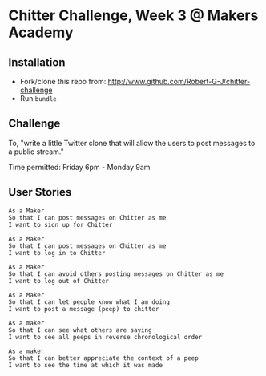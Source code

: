 # Chitter Challenge, Week 3 @ Makers Academy

Installation
-------------
- Fork/clone this repo from: http://www.github.com/Robert-G-J/chitter-challenge
- Run `bundle`

Challenge
---------
To, "write a little Twitter clone that will allow the users to post messages to a public stream."

Time permitted: Friday 6pm - Monday 9am


User Stories
--------------
```
As a Maker
So that I can post messages on Chitter as me
I want to sign up for Chitter

As a Maker
So that I can post messages on Chitter as me
I want to log in to Chitter

As a Maker
So that I can avoid others posting messages on Chitter as me
I want to log out of Chitter

As a Maker
So that I can let people know what I am doing  
I want to post a message (peep) to chitter

As a maker
So that I can see what others are saying  
I want to see all peeps in reverse chronological order

As a maker
So that I can better appreciate the context of a peep
I want to see the time at which it was made
```
